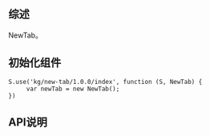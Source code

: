 ## 综述

NewTab。

## 初始化组件
		
    S.use('kg/new-tab/1.0.0/index', function (S, NewTab) {
         var newTab = new NewTab();
    })

## API说明
